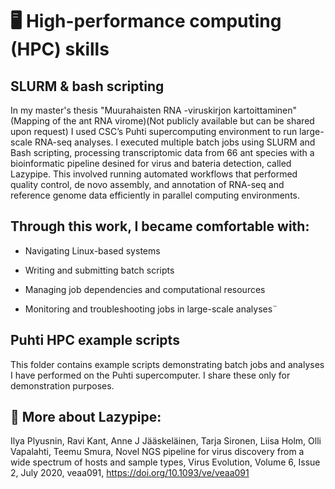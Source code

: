 # 🖥️ High-performance computing (HPC) skills

## SLURM & bash scripting

In my master's thesis "Muurahaisten RNA -viruskirjon kartoittaminen"(Mapping of the ant RNA virome)(Not publicly available but can be shared upon request) 
I used CSC’s Puhti supercomputing environment to run large-scale RNA-seq analyses.
I executed multiple batch jobs using SLURM and Bash scripting, processing transcriptomic data from 66 ant species with a bioinformatic pipeline desined for virus and bateria detection, called Lazypipe.
This involved running automated workflows that performed quality control, de novo assembly, and annotation of RNA-seq and reference genome data efficiently in parallel computing environments.

## Through this work, I became comfortable with:

- Navigating Linux-based systems

- Writing and submitting batch scripts

- Managing job dependencies and computational resources

- Monitoring and troubleshooting jobs in large-scale analyses¨

## Puhti HPC example scripts

This folder contains example scripts demonstrating batch jobs and analyses I have performed on the Puhti supercomputer. I share these only for demonstration purposes.


## 📎 More about Lazypipe:
Ilya Plyusnin, Ravi Kant, Anne J Jääskeläinen, Tarja Sironen, Liisa Holm, Olli Vapalahti, Teemu Smura, Novel NGS pipeline for virus discovery from a wide spectrum of hosts and sample types, Virus Evolution, Volume 6, Issue 2, July 2020, veaa091, https://doi.org/10.1093/ve/veaa091


